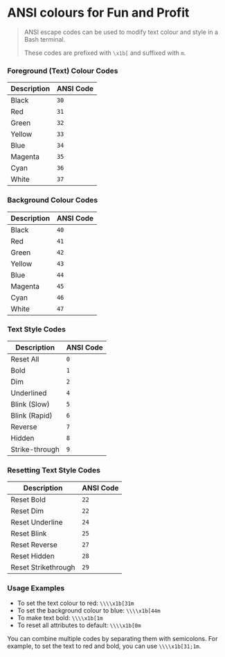 
# ANSI colours for Fun and Profit

> ANSI escape codes can be used to modify text colour and style in a Bash terminal.
>
> These codes are prefixed with `\x1b[` and suffixed with `m`.
>

### Foreground (Text) Colour Codes

| Description | ANSI Code |
|-------------|-----------|
| Black       | `30`      |
| Red         | `31`      |
| Green       | `32`      |
| Yellow      | `33`      |
| Blue        | `34`      |
| Magenta     | `35`      |
| Cyan        | `36`      |
| White       | `37`      |


### Background Colour Codes

| Description | ANSI Code |
|-------------|-----------|
| Black       | `40`      |
| Red         | `41`      |
| Green       | `42`      |
| Yellow      | `43`      |
| Blue        | `44`      |
| Magenta     | `45`      |
| Cyan        | `46`      |
| White       | `47`      |


### Text Style Codes

| Description     | ANSI Code |
|-----------------|-----------|
| Reset All       | `0`       |
| Bold            | `1`       |
| Dim             | `2`       |
| Underlined      | `4`       |
| Blink (Slow)    | `5`       |
| Blink (Rapid)   | `6`       |
| Reverse         | `7`       |
| Hidden          | `8`       |
| Strike-through  | `9`       |


### Resetting Text Style Codes

| Description     | ANSI Code |
|-----------------|-----------|
| Reset Bold      | `22`      |
| Reset Dim       | `22`      |
| Reset Underline | `24`      |
| Reset Blink     | `25`      |
| Reset Reverse   | `27`      |
| Reset Hidden    | `28`      |
| Reset Strikethrough | `29`     |


### Usage Examples

- To set the text colour to red: `\\\\x1b[31m`
- To set the background colour to blue: `\\\\x1b[44m`
- To make text bold: `\\\\x1b[1m`
- To reset all attributes to default: `\\\\x1b[0m`

You can combine multiple codes by separating them with semicolons. For example, to set the text to red and bold, you can use `\\\\x1b[31;1m`.

